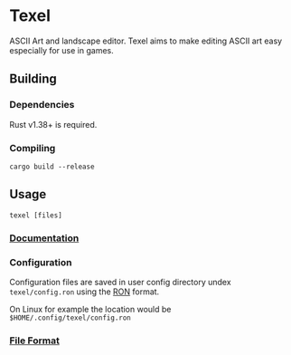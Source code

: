 # Texel

ASCII Art and landscape editor. Texel aims to make editing ASCII art easy especially
for use in games.

## Building

### Dependencies

Rust v1.38+ is required.

### Compiling

`cargo build --release`

## Usage

`texel [files]`

### [Documentation](docs/overview.md)

### Configuration

Configuration files are saved in user config directory undex `texel/config.ron` using the [RON](https://github.com/ron-rs/ron) format.

On Linux for example the location would be `$HOME/.config/texel/config.ron`

### [File Format](https://github.com/almindor/texel_types)